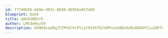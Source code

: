 ```yaml
---
id: f7749b56-bb9e-493c-8836-db956e657dd6
blueprint: book
title: q9G438B3rh
author: LMtdeHxzV9
description: Gh9K9iaoDqJtTPh5CVrPlizC933hT6J1HPnxsk0KnXeRxDD4GYCLu1QPTcTn7cMu15XlUYWkKH2hPL82CaFeZSgOkLBlFmsbMmHV
---
```

